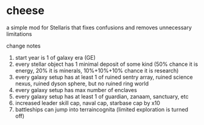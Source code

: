 # cheese
a simple mod for Stellaris that fixes confusions and removes unnecessary limitations

change notes
1. start year is 1 of galaxy era (GE)
2. every stellar object has 1 minimal deposit of some kind (50% chance it is energy, 20% it is minerals, 10%+10%+10% chance it is research)
3. every galaxy setup has at least 1 of ruined sentry array, ruined science nexus, ruined dyson sphere, but no ruined ring world
4. every galaxy setup has max number of enclaves
5. every galaxy setup has at least 1 of guardian, zanaam, sanctuary, etc
6. increased leader skill cap, naval cap, starbase cap by x10
7. battleships can jump into terraincognita (limited exploration is turned off)
